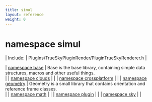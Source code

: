 ```yaml
---
title: simul
layout: reference
weight: 0
---
```

namespace simul
===

| Include: | PlugIns/TrueSkyPluginRender/PluginTrueSkyRenderer.h |

  


| [namespace base](simul/base) | Base is the base library, containing simple data structures, macros and other useful things.<br> |
| [namespace clouds](simul/clouds) |  |
| [namespace crossplatform](simul/crossplatform) |  |
| [namespace geometry](simul/geometry) | Geometry is a small library that contains orientation and reference frame classes.<br> |
| [namespace math](simul/math) |  |
| [namespace plugin](simul/plugin) |  |
| [namespace sky](simul/sky) |  |

  

